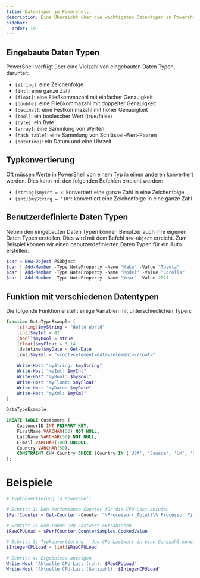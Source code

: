 ```yaml
---
title: Datentypen in Powershell
description: Eine Übersicht über die wichtigsten Datentypen in Powershell.
sidebar:
  order: 19
---
```


## Eingebaute Daten Typen

PowerShell verfügt über eine Vielzahl von eingebauten Daten Typen, darunter:

- `[string]`: eine Zeichenfolge
- `[int]`: eine ganze Zahl
- `[float]`: eine Fließkommazahl mit einfacher Genauigkeit
- `[double]`: eine Fließkommazahl mit doppelter Genauigkeit
- `[decimal]`: eine Festkommazahl mit hoher Genauigkeit
- `[bool]`: ein boolescher Wert (true/false)
- `[byte]`: ein Byte
- `[array]`: eine Sammlung von Werten
- `[hash table]`: eine Sammlung von Schlüssel-Wert-Paaren
- `[datetime]`: ein Datum und eine Uhrzeit

## Typkonvertierung

Oft müssen Werte in PowerShell von einem Typ in einen anderen konvertiert werden. Dies kann mit den folgenden Befehlen erreicht werden:

- `[string]$myInt = 5`: konvertiert eine ganze Zahl in eine Zeichenfolge
- `[int]$myString = "10"`: konvertiert eine Zeichenfolge in eine ganze Zahl

## Benutzerdefinierte Daten Typen

Neben den eingebauten Daten Typen können Benutzer auch ihre eigenen Daten Typen erstellen. Dies wird mit dem Befehl `New-Object` erreicht. Zum Beispiel können wir einen benutzerdefinierten Daten Typen für ein Auto erstellen:

```powershell
$car = New-Object PSObject
$car | Add-Member -Type NoteProperty -Name "Make" -Value "Toyota"
$car | Add-Member -Type NoteProperty -Name "Model" -Value "Corolla"
$car | Add-Member -Type NoteProperty -Name "Year" -Value 2021
```

## Funktion mit verschiedenen Datentypen

Die folgende Funktion erstellt einige Variablen mit unterschiedlichen Typen:

```powershell
function DataTypeExample {
    [string]$myString = "Hello World"
    [int]$myInt = 42
    [bool]$myBool = $true
    [float]$myFloat = 3.14
    [datetime]$myDate = Get-Date
    [xml]$myXml = "<root><element>data</element></root>"

    Write-Host "myString: $myString"
    Write-Host "myInt: $myInt"
    Write-Host "myBool: $myBool"
    Write-Host "myFloat: $myFloat"
    Write-Host "myDate: $myDate"
    Write-Host "myXml: $myXml"
}

DataTypeExample
```

```sql
CREATE TABLE Customers (
    CustomerID INT PRIMARY KEY,
    FirstName VARCHAR(50) NOT NULL,
    LastName VARCHAR(50) NOT NULL,
    E-mail VARCHAR(100) UNIQUE,
    Country VARCHAR(50),
    CONSTRAINT CHK_Country CHECK (Country IN ('USA', 'Canada', 'UK', 'Germany'))
);
```

# Beispiele

```powershell
# Typkonvertierung in PowerShell

# Schritt 1: Den Performance Counter für die CPU-Last abrufen
$PerfCounter = Get-Counter -Counter "\Processor(_Total)\% Processor Time" -SampleInterval 1 -MaxSamples 1

# Schritt 2: Den rohen CPU-Lastwert extrahieren
$RawCPULoad = $PerfCounter.CounterSamples.CookedValue

# Schritt 3: Typkonvertierung - den CPU-Lastwert in eine Ganzzahl konvertieren
$IntegerCPULoad = [int]$RawCPULoad

# Schritt 4: Ergebnisse anzeigen
Write-Host "Aktuelle CPU-Last (roh): $RawCPULoad"
Write-Host "Aktuelle CPU-Last (Ganzzahl): $IntegerCPULoad"
```
